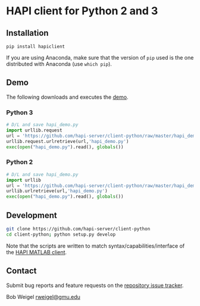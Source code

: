 # HAPI client for Python 2 and 3

## Installation

```
pip install hapiclient
```

If you are using Anaconda, make sure that the version of `pip` used is the one distributed with Anaconda (use `which pip`).

## Demo

The following downloads and executes the [demo](https://github.com/hapi-server/client-python/hapi_demo.py).

### Python 3
```python
# D/L and save hapi_demo.py
import urllib.request
url = 'https://github.com/hapi-server/client-python/raw/master/hapi_demo.py'
urllib.request.urlretrieve(url,'hapi_demo.py')
exec(open("hapi_demo.py").read(), globals())
```

### Python 2
```python
# D/L and save hapi_demo.py
import urllib
url = 'https://github.com/hapi-server/client-python/raw/master/hapi_demo.py'
urllib.urlretrieve(url,'hapi_demo.py')
exec(open("hapi_demo.py").read(), globals())
```

## Development

```bash
git clone https://github.com/hapi-server/client-python
cd client-python; python setup.py develop
```
	
Note that the scripts are written to match syntax/capabilities/interface of the [HAPI MATLAB client](https://github.com/hapi-server/matlab-client).

## Contact

Submit bug reports and feature requests on the [repository issue tracker](https://github.com/hapi-server/client-python/issues).

Bob Weigel <rweigel@gmu.edu>

